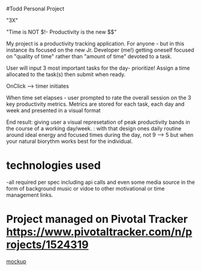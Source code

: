 #Todd Personal Project

  "3X"

"Time is NOT $!- Productivity is the new $$"


My project is a productivity tracking application.
For anyone - but in this instance its focused on the new Jr. Developer (me!) getting oneself focused on "quality of time" rather than "amount of time" devoted to a task.

User will input 3 most important tasks for the day- prioritize!
Assign a time allocated to the task(s) then submit when ready.

OnClick --> timer initiates

When time set elapses - user prompted to rate the overall session on the 3 key productivity metrics.
Metrics are stored for each task, each day and week and presented in a visual format


End result: giving user a visual represetation of peak productivity bands in the course of a working day/week.
          : with that design ones daily routine around ideal energy and focused times during the day, 
          not 9 --> 5 but when your natural biorythm works best for the individual.


# technologies used 
  -all required per spec including api calls and even some media source in the form of background 
  music or vidoe to other motivational or time management links.
  
 # Project managed on Pivotal Tracker https://www.pivotaltracker.com/n/projects/1524319
 [mockup](PProj.png)
